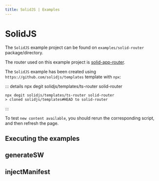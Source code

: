 ```yaml
---
title: SolidJS | Examples
---
```


# SolidJS

The `SolidJS` example project can be found on `examples/solid-router` package/directory.

The router used on this example project is [solid-app-router](https://github.com/solidjs/solid-app-router).

The `SolidJS` example has been created using `https://github.com/solidjs/templates` template with `npx`:

::: details npx degit solidjs/templates/ts-router solid-router

```shell
npx degit solidjs/templates/ts-router solid-router
> cloned solidjs/templates#HEAD to solid-router
```
:::

To test `new content available`, you should rerun the corresponding script, and then refresh the page.

## Executing the examples

<RunExamples />

## generateSW

<ExamplesGenerateSW />

## injectManifest

<ExamplesInjectManifest />

